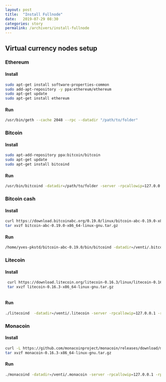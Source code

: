 ```yaml
---
layout: post
title:  "Install Fullnode"
date:   2019-07-29 08:30
categories: story
permalink: /archivers/install-fullnode
---
```



## Virtual currency nodes setup

### Ethereum

#### Install

``` bash
sudo apt-get install software-properties-common
sudo add-apt-repository -y ppa:ethereum/ethereum
sudo apt-get update
sudo apt-get install ethereum
```

#### Run

```bash
/usr/bin/geth --cache 2048 --rpc --datadir "/path/to/folder"
```

### Bitcoin

#### Install

``` bash
sudo apt-add-repository ppa:bitcoin/bitcoin
sudo apt-get update
sudo apt-get install bitcoind
```

#### Run

```bash
/usr/bin/bitcoind -datadir=/path/to/folder -server -rpcallowip=127.0.0.1 -rpcuser=user -rpcpassword=password -txindex
```

### Bitcoin cash

#### Install

``` bash
curl https://download.bitcoinabc.org/0.19.0/linux/bitcoin-abc-0.19.0-x86_64-linux-gnu.tar.gz --output bitcoin-abc-0.19.0-x86_64-linux-gnu.tar.gz
tar xvzf bitcoin-abc-0.19.0-x86_64-linux-gnu.tar.gz 
```

#### Run

``` bash
/home/yves-pkstd/bitcoin-abc-0.19.0/bin/bitcoind -datadir=/venti/.bitcoincash -server -rpcallowip=127.0.0.1 -rpcuser=rpc -rpcpassword=rpc -txindex -rpcport=8335 -port=8336
```

### Litecoin

#### Install
``` bash
 curl https://download.litecoin.org/litecoin-0.16.3/linux/litecoin-0.16.3-x86_64-linux-gnu.tar.gz --output litecoin-0.16.3-x86_64-linux-gnu.tar.gz
 tar xvzf litecoin-0.16.3-x86_64-linux-gnu.tar.gz
 
```

#### Run
``` bash
./litecoind  -datadir=/venti/.litecoin -server -rpcallowip=127.0.0.1 -rpcuser=rpc -rpcpassword=rpc -txindex -rpcport=8337 -port=8338
```

### Monacoin

#### Install
``` bash
curl -L https://github.com/monacoinproject/monacoin/releases/download/monacoin-0.16.3/monacoin-0.16.3-x86_64-linux-gnu.tar.gz --output monacoin-0.16.3-x86_64-linux-gnu.tar.gz
tar xvzf monacoin-0.16.3-x86_64-linux-gnu.tar.gz
```

#### Run
``` bash
./monacoind -datadir=/venti/.monacoin -server -rpcallowip=127.0.0.1 -rpcuser=rpc -rpcpassword=rpc -txindex -rpcport=8339 -port=8340
```